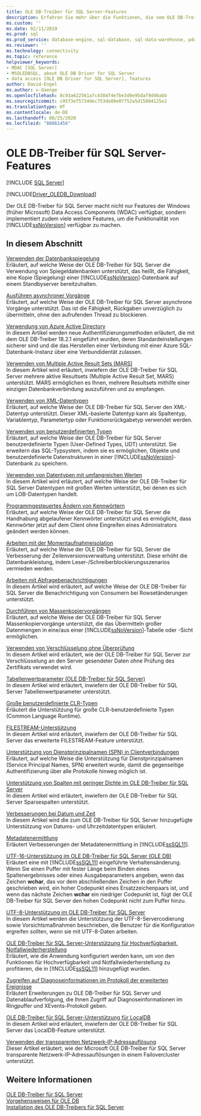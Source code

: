 ```yaml
---
title: OLE DB-Treiber für SQL Server-Features
description: Erfahren Sie mehr über die Funktionen, die vom OLE DB-Treiber für SQL Server unterstützt werden, beispielsweise Datenbankspiegelung, asynchrone Vorgänge, Azure Active Directory und mehr.
ms.custom: ''
ms.date: 02/11/2019
ms.prod: sql
ms.prod_service: database-engine, sql-database, sql-data-warehouse, pdw
ms.reviewer: ''
ms.technology: connectivity
ms.topic: reference
helpviewer_keywords:
- MDAC [SQL Server]
- MSOLEDBSQL, about OLE DB Driver for SQL Server
- data access [OLE DB Driver for SQL Server], features
author: David-Engel
ms.author: v-daenge
ms.openlocfilehash: 8c93a622561a7c4384f4e7be3d0e95daf9d46abb
ms.sourcegitcommit: c95f3ef5734dec753de09e07752a5d15884125e2
ms.translationtype: HT
ms.contentlocale: de-DE
ms.lasthandoff: 08/25/2020
ms.locfileid: "88861456"
---
```

# <a name="ole-db-driver-for-sql-server-features"></a>OLE DB-Treiber für SQL Server-Features
[!INCLUDE [SQL Server](../../../includes/applies-to-version/sql-asdb-asdbmi-asa-pdw.md)]

[!INCLUDE[Driver_OLEDB_Download](../../../includes/driver_oledb_download.md)]

  Der OLE DB-Treiber für SQL Server macht nicht nur Features der Windows (früher Microsoft) Data Access Components (WDAC) verfügbar, sondern implementiert zudem viele weitere Features, um die Funktionalität von [!INCLUDE[ssNoVersion](../../../includes/ssnoversion-md.md)] verfügbar zu machen.  
  
## <a name="in-this-section"></a>In diesem Abschnitt    
 [Verwenden der Datenbankspiegelung](../../oledb/features/using-database-mirroring.md)  
 Erläutert, auf welche Weise der OLE DB-Treiber für SQL Server die Verwendung von Spiegeldatenbanken unterstützt, das heißt, die Fähigkeit, eine Kopie (Spiegelung) einer [!INCLUDE[ssNoVersion](../../../includes/ssnoversion-md.md)]-Datenbank auf einem Standbyserver bereitzuhalten.  
  
 [Ausführen asynchroner Vorgänge](../../oledb/features/performing-asynchronous-operations.md)  
 Erläutert, auf welche Weise der OLE DB-Treiber für SQL Server asynchrone Vorgänge unterstützt. Das ist die Fähigkeit, Rückgaben unverzüglich zu übermitteln, ohne den aufrufenden Thread zu blockieren.  

[Verwendung von Azure Active Directory](using-azure-active-directory.md)  
In diesem Artikel werden neue Authentifizierungsmethoden erläutert, die mit dem OLE DB-Treiber 18.2.1 eingeführt wurden, deren Standardeinstellungen sicherer sind und die das Herstellen einer Verbindung mit einer Azure SQL-Datenbank-Instanz über eine Verbundidentät zulassen.

 [Verwenden von Multiple Active Result Sets &#40;MARS&#41;](../../oledb/features/using-multiple-active-result-sets-mars.md)  
 In diesem Artikel wird erläutert, inwiefern der OLE DB-Treiber für SQL Server mehrere aktive Resultsets (Multiple Active Result Set, MARS) unterstützt. MARS ermöglichen es Ihnen, mehrere Resultsets mithilfe einer einzigen Datenbankverbindung auszuführen und zu empfangen.  
  
 [Verwenden von XML-Datentypen](../../oledb/features/using-xml-data-types.md)  
 Erläutert, auf welche Weise der OLE DB-Treiber für SQL Server den XML-Datentyp unterstützt. Dieser XML-basierte Datentyp kann als Spaltentyp, Variablentyp, Parametertyp oder Funktionsrückgabetyp verwendet werden.  
  
 [Verwenden von benutzerdefinierten Typen](../../oledb/features/using-user-defined-types.md)  
 Erläutert, auf welche Weise der OLE DB-Treiber für SQL Server benutzerdefinierte Typen (User-Defined Types, UDT) unterstützt. Sie erweitern das SQL-Typsystem, indem sie es ermöglichen, Objekte und benutzerdefinierte Datenstrukturen in einer [!INCLUDE[ssNoVersion](../../../includes/ssnoversion-md.md)]-Datenbank zu speichern.  
  
 [Verwenden von Datentypen mit umfangreichen Werten](../../oledb/features/using-large-value-types.md)  
 In diesem Artikel wird erläutert, auf welche Weise der OLE DB-Treiber für SQL Server Datentypen mit großen Werten unterstützt, bei denen es sich um LOB-Datentypen handelt.  
  
 [Programmgesteuertes Ändern von Kennwörtern](../../oledb/features/changing-passwords-programmatically.md)  
 Erläutert, auf welche Weise der OLE DB-Treiber für SQL Server die Handhabung abgelaufener Kennwörter unterstützt und es ermöglicht, dass Kennwörter jetzt auf dem Client ohne Eingreifen eines Administrators geändert werden können.  
  
 [Arbeiten mit der Momentaufnahmeisolation](../../oledb/features/working-with-snapshot-isolation.md)  
 Erläutert, auf welche Weise der OLE DB-Treiber für SQL Server die Verbesserung der Zeilenversionsverwaltung unterstützt. Diese erhöht die Datenbankleistung, indem Leser-/Schreiberblockierungsszenarios vermieden werden.  
  
 [Arbeiten mit Abfragebenachrichtigungen](../../oledb/features/working-with-query-notifications.md)  
 In diesem Artikel wird erläutert, auf welche Weise der OLE DB-Treiber für SQL Server die Benachrichtigung von Consumern bei Rowsetänderungen unterstützt.  
  
 [Durchführen von Massenkopiervorgängen](../../oledb/features/performing-bulk-copy-operations.md)  
 Erläutert, auf welche Weise der OLE DB-Treiber für SQL Server Massenkopiervorgänge unterstützt, die das Übermitteln großer Datenmengen in eine/aus einer [!INCLUDE[ssNoVersion](../../../includes/ssnoversion-md.md)]-Tabelle oder -Sicht ermöglichen.  
  
 [Verwenden von Verschlüsselung ohne Überprüfung](../../oledb/features/using-encryption-without-validation.md)  
 In diesem Artikel wird erläutert, wie der OLE DB-Treiber für SQL Server zur Verschlüsselung an den Server gesendeter Daten ohne Prüfung des Zertifikats verwendet wird.  
  
 [Tabellenwertparameter &#40;OLE DB-Treiber für SQL Server&#41;](../../oledb/features/table-valued-parameters-oledb-driver-for-sql-server.md)  
 In diesem Artikel wird erläutert, inwiefern der OLE DB-Treiber für SQL Server Tabellenwertparameter unterstützt.  
  
 [Große benutzerdefinierte CLR-Typen](../../oledb/features/large-clr-user-defined-types.md)  
 Erläutert die Unterstützung für große CLR-benutzerdefinierte Typen (Common Language Runtime).  
  
 [FILESTREAM-Unterstützung](../../oledb/features/filestream-support.md)  
 In diesem Artikel wird erläutert, inwiefern der OLE DB-Treiber für SQL Server das erweiterte FILESTREAM-Feature unterstützt.  
  
 [Unterstützung von Dienstprinzipalnamen &#40;SPN&#41; in Clientverbindungen](../../oledb/features/service-principal-name-spn-support-in-client-connections.md)  
 Erläutert, auf welche Weise die Unterstützung für Dienstprinzipalnamen (Service Principal Names, SPN) erweitert wurde, damit die gegenseitige Authentifizierung über alle Protokolle hinweg möglich ist.  
  
 [Unterstützung von Spalten mit geringer Dichte im OLE DB-Treiber für SQL Server](../../oledb/features/sparse-columns-support-in-oledb-driver-for-sql-server.md)  
 In diesem Artikel wird erläutert, inwiefern der OLE DB-Treiber für SQL Server Sparsespalten unterstützt.  
  
 [Verbesserungen bei Datum und Zeit](../../oledb/features/date-and-time-improvements.md)  
 In diesem Artikel wird die zum OLE DB-Treiber für SQL Server hinzugefügte Unterstützung von Datums- und Uhrzeitdatentypen erläutert.  
  
 [Metadatenermittlung](../../oledb/features/metadata-discovery.md)  
 Erläutert Verbesserungen der Metadatenermittlung in [!INCLUDE[ssSQL11](../../../includes/sssql11-md.md)].  
  
 [UTF-16-Unterstützung im OLE DB-Treiber für SQL Server (OLE DB)](../../oledb/features/utf-16-support-in-oledb-driver-for-sql-server.md)  
 Erläutert eine mit [!INCLUDE[ssSQL11](../../../includes/sssql11-md.md)] eingeführte Verhaltensänderung. Wenn Sie einen Puffer mit fester Länge beim Binden eines Spaltenergebnisses oder eines Ausgabeparameters angeben, wenn das Zeichen **wchar**, das vor dem abschließenden Zeichen in den Puffer geschrieben wird, ein hoher Codepunkt eines Ersatzzeichenpaars ist, und wenn das nächste Zeichen **wchar** ein niedriger Codepunkt ist, fügt der OLE DB-Treiber für SQL Server den hohen Codepunkt nicht zum Puffer hinzu.  
 
 [UTF-8-Unterstützung im OLE DB-Treiber für SQL Server](../../oledb/features/utf-8-support-in-oledb-driver-for-sql-server.md)  
 In diesem Artikel werden die Unterstützung der UTF-8-Servercodierung sowie Vorsichtsmaßnahmen beschrieben, die Benutzer für die Konfiguration ergreifen sollten, wenn sie mit UTF-8-Daten arbeiten.
  
 [OLE DB-Treiber für SQL Server-Unterstützung für Hochverfügbarkeit, Notfallwiederherstellung](../../oledb/features/oledb-driver-for-sql-server-support-for-high-availability-disaster-recovery.md)  
 Erläutert, wie die Anwendung konfiguriert werden kann, um von den Funktionen für Hochverfügbarkeit und Notfallwiederherstellung zu profitieren, die in [!INCLUDE[ssSQL11](../../../includes/sssql11-md.md)] hinzugefügt wurden.  
  
 [Zugreifen auf Diagnoseinformationen im Protokoll der erweiterten Ereignisse](../../oledb/features/accessing-diagnostic-information-in-the-extended-events-log.md)  
 Erläutert Erweiterungen zu OLE DB-Treiber für SQL Server und Datenablaufverfolgung, die Ihnen Zugriff auf Diagnoseinformationen im Ringpuffer und XEvents-Protokoll geben.  
  
 [OLE DB-Treiber für SQL Server-Unterstützung für LocalDB](../../oledb/features/oledb-driver-for-sql-server-support-for-localdb.md)  
 In diesem Artikel wird erläutert, inwiefern der OLE DB-Treiber für SQL Server das LocalDB-Feature unterstützt.  
  
 [Verwenden der transparenten Netzwerk-IP-Adressauflösung](../../oledb/features/using-transparent-network-ip-resolution.md)  
 Dieser Artikel erläutert, wie der Microsoft OLE DB-Treiber für SQL Server transparente Netzwerk-IP-Adressauflösungen in einem Failovercluster unterstützt.  
  
## <a name="see-also"></a>Weitere Informationen  
 [OLE DB-Treiber für SQL Server](../../oledb/oledb-driver-for-sql-server.md)      
 [Vorgehensweisen für OLE DB](../../oledb/ole-db-how-to/ole-db-how-to-topics.md)   
 [Installation des OLE DB-Treibers für SQL Server](../../oledb/applications/installing-oledb-driver-for-sql-server.md)  
  
  
